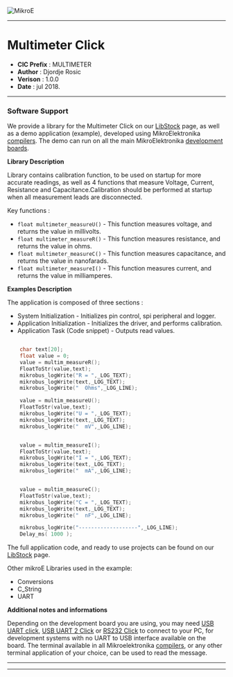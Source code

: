 ![MikroE](http://www.mikroe.com/img/designs/beta/logo_small.png)

---

# Multimeter Click

- **CIC Prefix**  : MULTIMETER
- **Author**      : Djordje Rosic
- **Verison**     : 1.0.0
- **Date**        : jul 2018.

---


### Software Support

We provide a library for the Multimeter Click on our [LibStock](https://libstock.mikroe.com/projects/view/2243/multimeter-click) 
page, as well as a demo application (example), developed using MikroElektronika 
[compilers](http://shop.mikroe.com/compilers). The demo can run on all the main 
MikroElektronika [development boards](http://shop.mikroe.com/development-boards).

**Library Description**

Library contains calibration function, to be used on startup for more accurate readings, as well as
4 functions that measure Voltage, Current, Resistance and Capacitance.Calibration should be performed at startup 
when all measurement leads are disconnected.

Key functions :

- ``` float multimeter_measureU() ``` - This function measures voltage, and returns the value in millivolts.
- ``` float multimeter_measureR() ``` - This function measures resistance, and returns the value in ohms.
- ``` float multimeter_measureC() ``` - This function measures capacitance, and returns the value in nanofarads.
- ``` float multimeter_measureI() ``` - This function measures current, and returns the value in milliamperes.

**Examples Description**

The application is composed of three sections :

- System Initialization - Initializes pin control, spi peripheral and logger.
- Application Initialization - Initializes the driver, and performs calibration.
- Application Task (Code snippet) - Outputs read values.


```.c

    char text[20];
    float value = 0;
    value = multim_measureR();
    FloatToStr(value,text);
    mikrobus_logWrite("R = ",_LOG_TEXT);
    mikrobus_logWrite(text,_LOG_TEXT);
    mikrobus_logWrite("  Ohms",_LOG_LINE);

    value = multim_measureU();
    FloatToStr(value,text);
    mikrobus_logWrite("U = ",_LOG_TEXT);
    mikrobus_logWrite(text,_LOG_TEXT);
    mikrobus_logWrite("  mV",_LOG_LINE);


    value = multim_measureI();
    FloatToStr(value,text);
    mikrobus_logWrite("I = ",_LOG_TEXT);
    mikrobus_logWrite(text,_LOG_TEXT);
    mikrobus_logWrite("  mA",_LOG_LINE);


    value = multim_measureC();
    FloatToStr(value,text);
    mikrobus_logWrite("C = ",_LOG_TEXT);
    mikrobus_logWrite(text,_LOG_TEXT);
    mikrobus_logWrite("  nF",_LOG_LINE);

    mikrobus_logWrite("-------------------",_LOG_LINE);
    Delay_ms( 1000 );

```

The full application code, and ready to use projects can be found on our 
[LibStock](https://libstock.mikroe.com/projects/view/2243/multimeter-click) page.

Other mikroE Libraries used in the example:

- Conversions
- C_String 
- UART

**Additional notes and informations**

Depending on the development board you are using, you may need 
[USB UART click](http://shop.mikroe.com/usb-uart-click), 
[USB UART 2 Click](http://shop.mikroe.com/usb-uart-2-click) or 
[RS232 Click](http://shop.mikroe.com/rs232-click) to connect to your PC, for 
development systems with no UART to USB interface available on the board. The 
terminal available in all Mikroelektronika 
[compilers](http://shop.mikroe.com/compilers), or any other terminal application 
of your choice, can be used to read the message.

---
---
